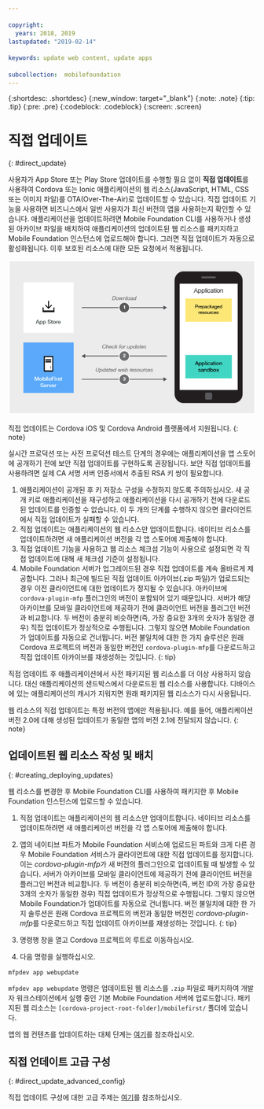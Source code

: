 ```yaml
---

copyright:
  years: 2018, 2019
lastupdated: "2019-02-14"

keywords: update web content, update apps

subcollection:  mobilefoundation
---
```


{:shortdesc: .shortdesc}
{:new_window: target="_blank"}
{:note: .note}
{:tip: .tip}
{:pre: .pre}
{:codeblock: .codeblock}
{:screen: .screen}

# 직접 업데이트
{: #direct_update}

사용자가 App Store 또는 Play Store 업데이트를 수행할 필요 없이 **직접 업데이트**를 사용하여 Cordova 또는 Ionic 애플리케이션의 웹 리소스(JavaScript, HTML, CSS 또는 이미지 파일)를 OTA(Over-The-Air)로 업데이트할 수 있습니다. 직접 업데이트 기능을 사용하면 비즈니스에서 일반 사용자가 최신 버전의 앱을 사용하는지 확인할 수 있습니다. 애플리케이션을 업데이트하려면 Mobile Foundation CLI를 사용하거나 생성된 아카이브 파일을 배치하여 애플리케이션의 업데이트된 웹 리소스를 패키지하고 Mobile Foundation 인스턴스에 업로드해야 합니다. 그러면 직접 업데이트가 자동으로 활성화됩니다. 이후 보호된 리소스에 대한 모든 요청에서 적용됩니다.

![직접 업데이트 작업 방식 다이어그램](images/internal_function.jpg)

직접 업데이트는 Cordova iOS 및 Cordova Android 플랫폼에서 지원됩니다.
{: note}

실시간 프로덕션 또는 사전 프로덕션 테스트 단계의 경우에는 애플리케이션을 앱 스토어에 공개하기 전에 보안 직접 업데이트를 구현하도록 권장됩니다. 보안 직접 업데이트를 사용하려면 실제 CA 서명 서버 인증서에서 추출된 RSA 키 쌍이 필요합니다.

1. 애플리케이션이 공개된 후 키 저장소 구성을 수정하지 않도록 주의하십시오. 새 공개 키로 애플리케이션을 재구성하고 애플리케이션을 다시 공개하기 전에 다운로드된 업데이트를 인증할 수 없습니다. 이 두 개의 단계를 수행하지 않으면 클라이언트에서 직접 업데이트가 실패할 수 있습니다.
2. 직접 업데이트는 애플리케이션의 웹 리소스만 업데이트합니다. 네이티브 리소스를 업데이트하려면 새 애플리케이션 버전을 각 앱 스토어에 제출해야 합니다.
3. 직접 업데이트 기능을 사용하고 웹 리소스 체크섬 기능이 사용으로 설정되면 각 직접 업데이트에 대해 새 체크섬 기준이 설정됩니다.
4. Mobile Foundation 서버가 업그레이드된 경우 직접 업데이트를 계속 올바르게 제공합니다. 그러나 최근에 빌드된 직접 업데이트 아카이브(.zip 파일)가 업로드되는 경우 이전 클라이언트에 대한 업데이트가 정지될 수 있습니다. 아카이브에 `cordova-plugin-mfp` 플러그인의 버전이 포함되어 있기 때문입니다. 서버가 해당 아카이브를 모바일 클라이언트에 제공하기 전에 클라이언트 버전을 플러그인 버전과 비교합니다. 두 버전이 충분히 비슷하면(즉, 가장 중요한 3개의 숫자가 동일한 경우) 직접 업데이트가 정상적으로 수행됩니다. 그렇지 않으면 Mobile Foundation가 업데이트를 자동으로 건너뜁니다. 버전 불일치에 대한 한 가지 솔루션은 원래 Cordova 프로젝트의 버전과 동일한 버전인 `cordova-plugin-mfp`를 다운로드하고 직접 업데이트 아카이브를 재생성하는 것입니다.
{: tip}

직접 업데이트 후 애플리케이션에서 사전 패키지된 웹 리소스를 더 이상 사용하지 않습니다. 대신 애플리케이션의 샌드박스에서 다운로드된 웹 리소스를 사용합니다. 디바이스에 있는 애플리케이션의 캐시가 지워지면 원래 패키지된 웹 리소스가 다시 사용됩니다.

웹 리소스의 직접 업데이트는 특정 버전의 앱에만 적용됩니다. 예를 들어, 애플리케이션 버전 2.0에 대해 생성된 업데이트가 동일한 앱의 버전 2.1에 전달되지 않습니다.
{: note}

## 업데이트된 웹 리소스 작성 및 배치
{: #creating_deploying_updates}

웹 리소스를 변경한 후 Mobile Foundation CLI를 사용하여 패키지한 후 Mobile Foundation 인스턴스에 업로드할 수 있습니다.

1.  직접 업데이트는 애플리케이션의 웹 리소스만 업데이트합니다. 네이티브 리소스를 업데이트하려면 새 애플리케이션 버전을 각 앱 스토어에 제출해야 합니다.
2. 앱의 네이티브 파트가 Mobile Foundation 서비스에 업로드된 파트와 크게 다른 경우 Mobile Foundation 서비스가 클라이언트에 대한 직접 업데이트를 정지합니다. 이는 *cordova-plugin-mfp*가 새 버전의 플러그인으로 업데이트될 때 발생할 수 있습니다. 서버가 아카이브를 모바일 클라이언트에 제공하기 전에 클라이언트 버전을 플러그인 버전과 비교합니다. 두 버전이 충분히 비슷하면(즉, 버전 ID의 가장 중요한 3개의 숫자가 동일한 경우) 직접 업데이트가 정상적으로 수행됩니다. 그렇지 않으면 Mobile Foundation가 업데이트를 자동으로 건너뜁니다. 버전 불일치에 대한 한 가지 솔루션은 원래 Cordova 프로젝트의 버전과 동일한 버전인 *cordova-plugin-mfp*를 다운로드하고 직접 업데이트 아카이브를 재생성하는 것입니다.
{: tip}

1. 명령행 창을 열고 Cordova 프로젝트의 루트로 이동하십시오.
2. 다음 명령을 실행하십시오.
  ```bash
  mfpdev app webupdate
  ```
`mfpdev app webupdate` 명령은 업데이트된 웹 리소스를 `.zip` 파일로 패키지하여 개발자 워크스테이션에서 실행 중인 기본 Mobile Foundation 서버에 업로드합니다. 패키지된 웹 리소스는 `[cordova-project-root-folder]/mobilefirst/` 폴더에 있습니다.

앱의 웹 컨텐츠를 업데이트하는 대체 단계는 [여기](/docs/services/mobilefoundation?topic=mobilefoundation-alternate_steps_to_update_app_web_content_in_app#alternate_steps_to_update_app_web_content_in_app)를 참조하십시오.

## 직접 언데이트 고급 구성
{: #direct_update_advanced_config}

직접 업데이트 구성에 대한 고급 주제는 [여기](/docs/services/mobilefoundation?topic=mobilefoundation-advanced_direct_update_configuration#advanced_direct_update_configuration)를 참조하십시오.
